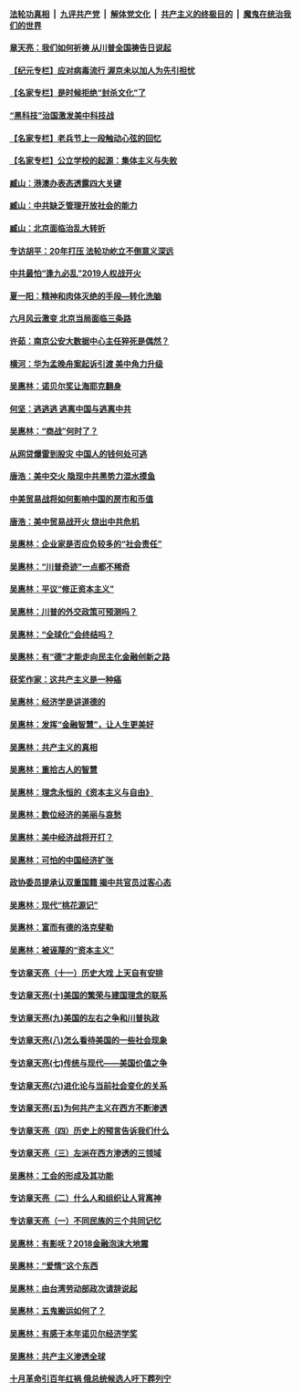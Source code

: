 

####  [法轮功真相](../../../../basic/blob/master/README.md?t=04120030) &nbsp;|&nbsp; [九评共产党](../../../../9ping.md/blob/master/README.md?t=04120030) &nbsp;|&nbsp; [解体党文化](../../../../jtdwh.md/blob/master/README.md?t=04120030)  &nbsp;|&nbsp; [共产主义的终极目的](../../../../gczydzjmd.md/blob/master/README.md?t=04120030) &nbsp;|&nbsp; [魔鬼在统治我们的世界](../../../../mgztzwmdsj.md/blob/master/README.md?t=04120030) 

#### [章天亮：我们如何祈祷 从川普全国祷告日说起](../pages/nsc423/n11944627.md?t=04120030) 

#### [【纪元专栏】应对病毒流行 渥京未以加人为先引担忧](../pages/nsc423/n11875714.md?t=04120030) 

#### [【名家专栏】是时候拒绝“封杀文化”了](../pages/nsc423/n11814093.md?t=04120030) 

#### [“黑科技”治国激发美中科技战](../pages/nsc423/n11638056.md?t=04120030) 

#### [【名家专栏】老兵节上一段触动心弦的回忆](../pages/nsc423/n11646016.md?t=04120030) 

#### [【名家专栏】公立学校的起源：集体主义与失败](../pages/nsc423/n11601833.md?t=04120030) 

#### [臧山：港澳办表态透露四大关键](../pages/nsc423/n11421628.md?t=04120030) 

#### [臧山：中共缺乏管理开放社会的能力](../pages/nsc423/n11407457.md?t=04120030) 

#### [臧山：北京面临治乱大转折](../pages/nsc423/n11406895.md?t=04120030) 

#### [专访胡平：20年打压 法轮功屹立不倒意义深远](../pages/nsc423/n11398800.md?t=04120030) 

#### [中共最怕“逢九必乱”2019人权战开火](../pages/nsc423/n11385248.md?t=04120030) 

#### [夏一阳：精神和肉体灭绝的手段—转化洗脑](../pages/nsc423/n11368250.md?t=04120030) 

#### [六月风云激变 北京当局面临三条路](../pages/nsc423/n11313668.md?t=04120030) 

#### [许茹：南京公安大数据中心主任猝死是偶然？](../pages/nsc423/n11064744.md?t=04120030) 

#### [横河：华为孟晚舟案起诉引渡 美中角力升级](../pages/nsc423/n11027230.md?t=04120030) 

#### [吴惠林：诺贝尔奖让海耶克翻身](../pages/nsc423/n10890049.md?t=04120030) 

#### [何坚：逃逃逃 逃离中国与逃离中共](../pages/nsc423/n10592891.md?t=04120030) 

#### [吴惠林：“商战”何时了？](../pages/nsc423/n10573558.md?t=04120030) 

#### [从网贷爆雷到股灾 中国人的钱何处可逃](../pages/nsc423/n10572800.md?t=04120030) 

#### [唐浩：美中交火 隐现中共黑势力混水摸鱼](../pages/nsc423/n10544040.md?t=04120030) 

#### [中美贸易战将如何影响中国的房市和币值](../pages/nsc423/n10543697.md?t=04120030) 

#### [唐浩：美中贸易战开火 烧出中共危机](../pages/nsc423/n10540126.md?t=04120030) 

#### [吴惠林：企业家是否应负较多的“社会责任”](../pages/nsc423/n10535022.md?t=04120030) 

#### [吴惠林：“川普奇迹”一点都不稀奇](../pages/nsc423/n10512808.md?t=04120030) 

#### [吴惠林：平议“修正资本主义”](../pages/nsc423/n10495724.md?t=04120030) 

#### [吴惠林：川普的外交政策可预测吗？](../pages/nsc423/n10462387.md?t=04120030) 

#### [吴惠林：“全球化”会终结吗？](../pages/nsc423/n10452838.md?t=04120030) 

#### [吴惠林：有“德”才能走向民主化金融创新之路](../pages/nsc423/n10432292.md?t=04120030) 

#### [获奖作家：这共产主义是一种癌](../pages/nsc423/n10431541.md?t=04120030) 

#### [吴惠林：经济学是讲道德的](../pages/nsc423/n10398014.md?t=04120030) 

#### [吴惠林：发挥“金融智慧”，让人生更美好](../pages/nsc423/n10375019.md?t=04120030) 

#### [吴惠林：共产主义的真相](../pages/nsc423/n10351394.md?t=04120030) 

#### [吴惠林：重拾古人的智慧](../pages/nsc423/n10337691.md?t=04120030) 

#### [吴惠林：理念永恒的《资本主义与自由》](../pages/nsc423/n10316274.md?t=04120030) 

#### [吴惠林：数位经济的美丽与哀愁](../pages/nsc423/n10292946.md?t=04120030) 

#### [吴惠林：美中经济战将开打？](../pages/nsc423/n10258825.md?t=04120030) 

#### [吴惠林：可怕的中国经济扩张](../pages/nsc423/n10219147.md?t=04120030) 

#### [政协委员提承认双重国籍 揭中共官员过客心态](../pages/nsc423/n10208809.md?t=04120030) 

#### [吴惠林：现代“桃花源记”](../pages/nsc423/n10185234.md?t=04120030) 

#### [吴惠林：富而有德的洛克斐勒](../pages/nsc423/n10142264.md?t=04120030) 

#### [吴惠林：被诬蔑的“资本主义”](../pages/nsc423/n10124816.md?t=04120030) 

#### [专访章天亮（十一）历史大戏 上天自有安排](../pages/nsc423/n10094905.md?t=04120030) 

#### [专访章天亮(十)美国的繁荣与建国理念的联系](../pages/nsc423/n10094899.md?t=04120030) 

#### [专访章天亮(九)美国的左右之争和川普执政](../pages/nsc423/n10094889.md?t=04120030) 

#### [专访章天亮(八)怎么看待美国的一些社会现象](../pages/nsc423/n10094857.md?t=04120030) 

#### [专访章天亮(七)传统与现代——美国价值之争](../pages/nsc423/n10093140.md?t=04120030) 

#### [专访章天亮(六)进化论与当前社会变化的关系](../pages/nsc423/n10092036.md?t=04120030) 

#### [专访章天亮(五)为何共产主义在西方不断渗透](../pages/nsc423/n10083620.md?t=04120030) 

#### [专访章天亮（四）历史上的预言告诉我们什么](../pages/nsc423/n10083606.md?t=04120030) 

#### [专访章天亮（三）左派在西方渗透的三领域](../pages/nsc423/n10081115.md?t=04120030) 

#### [吴惠林：工会的形成及其功能](../pages/nsc423/n10080633.md?t=04120030) 

#### [专访章天亮（二）什么人和组织让人背离神](../pages/nsc423/n10076637.md?t=04120030) 

#### [专访章天亮（一）不同民族的三个共同记忆](../pages/nsc423/n10074188.md?t=04120030) 

#### [吴惠林：有影呒？2018金融泡沫大地震](../pages/nsc423/n10040534.md?t=04120030) 

#### [吴惠林：“爱情”这个东西](../pages/nsc423/n10019423.md?t=04120030) 

#### [吴惠林：由台湾劳动部政次请辞说起](../pages/nsc423/n9979679.md?t=04120030) 

#### [吴惠林：五鬼搬运如何了？](../pages/nsc423/n9925338.md?t=04120030) 

#### [吴惠林：有感于本年诺贝尔经济学奖](../pages/nsc423/n9871883.md?t=04120030) 

#### [吴惠林：共产主义渗透全球](../pages/nsc423/n9812748.md?t=04120030) 

#### [十月革命引百年红祸 俄总统候选人吁下葬列宁](../pages/nsc423/n9810182.md?t=04120030) 

